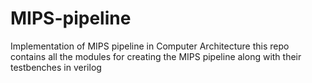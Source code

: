 # MIPS-pipeline
Implementation of MIPS pipeline in Computer Architecture this repo contains all the modules for creating the MIPS pipeline along with their testbenches in verilog
